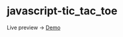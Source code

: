 # javascript-tic_tac_toe

Live preview -> <a href="https://4noyis.github.io/javascript-tic_tac_toe/">Demo</a>